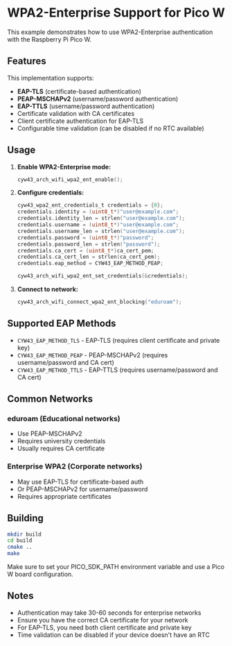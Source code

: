 # WPA2-Enterprise Support for Pico W

This example demonstrates how to use WPA2-Enterprise authentication with the Raspberry Pi Pico W.

## Features

This implementation supports:
- **EAP-TLS** (certificate-based authentication)
- **PEAP-MSCHAPv2** (username/password authentication)  
- **EAP-TTLS** (username/password authentication)
- Certificate validation with CA certificates
- Client certificate authentication for EAP-TLS
- Configurable time validation (can be disabled if no RTC available)

## Usage

1. **Enable WPA2-Enterprise mode:**
   ```c
   cyw43_arch_wifi_wpa2_ent_enable();
   ```

2. **Configure credentials:**
   ```c
   cyw43_wpa2_ent_credentials_t credentials = {0};
   credentials.identity = (uint8_t*)"user@example.com";
   credentials.identity_len = strlen("user@example.com");
   credentials.username = (uint8_t*)"user@example.com";
   credentials.username_len = strlen("user@example.com");
   credentials.password = (uint8_t*)"password";
   credentials.password_len = strlen("password");
   credentials.ca_cert = (uint8_t*)ca_cert_pem;
   credentials.ca_cert_len = strlen(ca_cert_pem);
   credentials.eap_method = CYW43_EAP_METHOD_PEAP;
   
   cyw43_arch_wifi_wpa2_ent_set_credentials(&credentials);
   ```

3. **Connect to network:**
   ```c
   cyw43_arch_wifi_connect_wpa2_ent_blocking("eduroam");
   ```

## Supported EAP Methods

- `CYW43_EAP_METHOD_TLS` - EAP-TLS (requires client certificate and private key)
- `CYW43_EAP_METHOD_PEAP` - PEAP-MSCHAPv2 (requires username/password and CA cert)
- `CYW43_EAP_METHOD_TTLS` - EAP-TTLS (requires username/password and CA cert)

## Common Networks

### eduroam (Educational networks)
- Use PEAP-MSCHAPv2
- Requires university credentials
- Usually requires CA certificate

### Enterprise WPA2 (Corporate networks)
- May use EAP-TLS for certificate-based auth
- Or PEAP-MSCHAPv2 for username/password
- Requires appropriate certificates

## Building

```bash
mkdir build
cd build
cmake ..
make
```

Make sure to set your PICO_SDK_PATH environment variable and use a Pico W board configuration.

## Notes

- Authentication may take 30-60 seconds for enterprise networks
- Ensure you have the correct CA certificate for your network
- For EAP-TLS, you need both client certificate and private key
- Time validation can be disabled if your device doesn't have an RTC